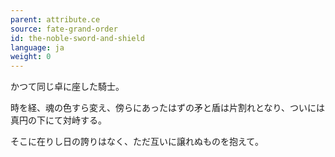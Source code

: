 ```yaml
---
parent: attribute.ce
source: fate-grand-order
id: the-noble-sword-and-shield
language: ja
weight: 0
---
```


かつて同じ卓に座した騎士。

時を経、魂の色すら変え、傍らにあったはずの矛と盾は片割れとなり、ついには真円の下にて対峙する。

そこに在りし日の誇りはなく、ただ互いに譲れぬものを抱えて。
